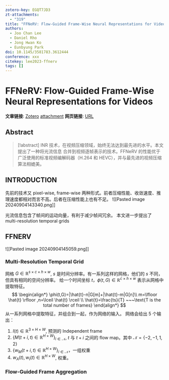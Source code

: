 ```yaml
---
zotero-key: EGQT7JD3
zt-attachments:
  - "319"
title: "FFNeRV: Flow-Guided Frame-Wise Neural Representations for Videos"
authors:
  - Joo Chan Lee
  - Daniel Rho
  - Jong Hwan Ko
  - Eunbyung Park
doi: 10.1145/3581783.3612444
conference: xxx
citekey: lee2023-ffnerv
tags: []
---
```

# FFNeRV: Flow-Guided Frame-Wise Neural Representations for Videos

**文章链接**: [Zotero](zotero://select/library/items/EGQT7JD3) [attachment](<file:///home/ilot/Zotero/storage/G4LY5ZW2/Lee%20%E7%AD%89%20-%202023%20-%20FFNeRV%20Flow-Guided%20Frame-Wise%20Neural%20Representati.pdf>)
**网页链接**: [URL](http://arxiv.org/abs/2212.12294)
## Abstract

>[!abstract]
>INR 技术，在视频压缩领域，始终无法达到最先进的水平。本文提出了一种将光流信息 合并到视频逐帧表示的技术。FFNeRV 的性能优于广泛使用的标准视频编解码器（H.264 和 HEVC），并与最先进的视频压缩算法相媲美。

## INTRODUCTION
先前的技术又 pixel-wise, frame-wise 两种形式。前者压缩性能、收敛速度、推理速度都相对而言不高。后者在压缩性能上也有不足。
![[Pasted image 20240904143340.png]]


光流信息包含了帧间的运动向量，有利于减少帧间冗余。
本文进一步提出了 multi-resolution temporal grids

## FFNERV
![[Pasted image 20240904145059.png]]
### Multi-Resolution Temporal Grid
网格 $G\in \mathbb{R}^{s \times c \times h \times w}$, $s$ 是时间分辨率。有一系列这样的网格，他们的 $s$ 不同，但具有相同的空间分辨率。
给一个时间坐标 $t$，$\phi (t,G) \in \mathbb{R}^{c\times h \times w}$ 表示从网格中提取特征。
$$
\begin{align*}
\phi(t,G)=|\hat{t}-n|G[m]+|\hat{t}-m|G[n]\\
m=\lfloor \hat{t} \rfloor ,n=\lceil \hat{t} \rceil \\
\hat{t}=\frac{ts}{T} ~~~\text{T is the total number of frames}
\end{align*}
$$
从一系列网格中提取特征，并组合到一起，作为网络的输入。
网络会给出 5 个输出：
1. $I(t)\in \mathbb{R}^{3\times H\times W}$, 预测的 Independent frame
2. $\{M(t+i,t)\in \mathbb{R}^{H\times W}\}_{i\in \mathcal{N}}$, $t$ 与 $t+i$ 之间的 flow map。其中 $\mathcal{N}=\{-2,-1,1,2\}$
3. $\{w_{M}(t+i,t)\in \mathbb{R}^{H\times W}\}_{i\in \mathcal{N}}$，一组权重
4. $w_{A}(t),w_{I}(t)\in \mathbb{R}^{H\times W}$, 权重。

### Flow-Guided Frame Aggregation
